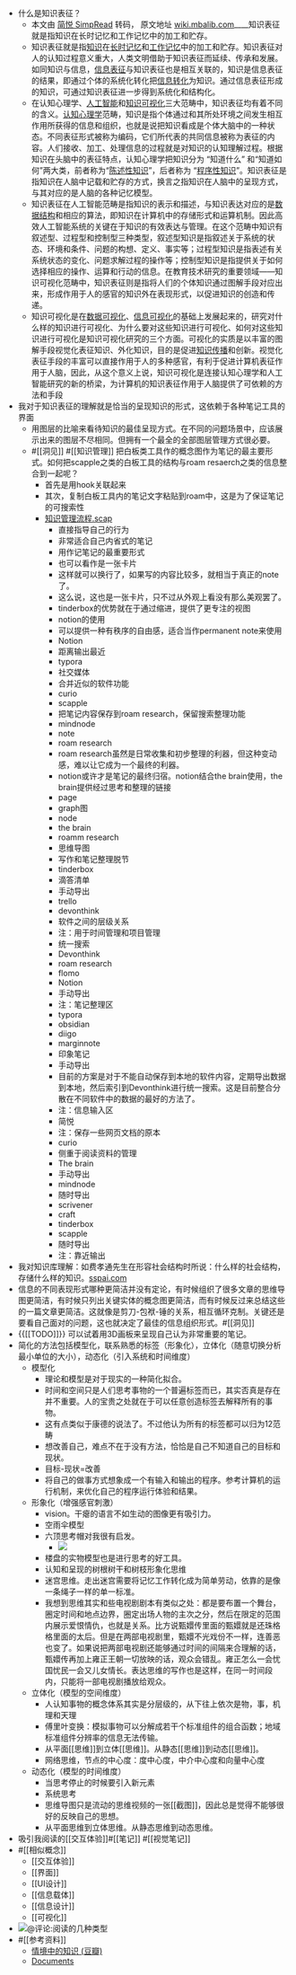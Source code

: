 - 什么是知识表征？
    - 本文由 [简悦 SimpRead](http://ksria.com/simpread/) 转码， 原文地址 [wiki.mbalib.com](https://wiki.mbalib.com/wiki/%E7%9F%A5%E8%AF%86%E8%A1%A8%E5%BE%81)____知识表征就是指知识在长时记忆和工作记忆中的加工和贮存。
    - 知识表征就是指[知识](https://wiki.mbalib.com/wiki/%E7%9F%A5%E8%AF%86)在[长时记忆](https://wiki.mbalib.com/wiki/%E9%95%BF%E6%97%B6%E8%AE%B0%E5%BF%86)和[工作记忆](https://wiki.mbalib.com/wiki/%E5%B7%A5%E4%BD%9C%E8%AE%B0%E5%BF%86)中的加工和贮存。知识表征对人的认知过程意义重大，人类文明借助于知识表征而延续、传承和发展。如同知识与信息，[信息表征](https://wiki.mbalib.com/wiki/%E4%BF%A1%E6%81%AF%E8%A1%A8%E5%BE%81)与知识表征也是相互关联的，知识是信息表征的结果，即通过个体的系统化转化把[信息转化](https://wiki.mbalib.com/wiki/%E4%BF%A1%E6%81%AF%E8%BD%AC%E5%8C%96)为知识。通过信息表征形成的知识，可通过知识表征进一步得到系统化和结构化。
    - 在认知心理学、[人工智能](https://wiki.mbalib.com/wiki/%E4%BA%BA%E5%B7%A5%E6%99%BA%E8%83%BD)和[知识可视化](https://wiki.mbalib.com/wiki/%E7%9F%A5%E8%AF%86%E5%8F%AF%E8%A7%86%E5%8C%96)三大范畴中，知识表征均有着不同的含义。[认知心理学](https://wiki.mbalib.com/wiki/%E8%AE%A4%E7%9F%A5%E5%BF%83%E7%90%86%E5%AD%A6)范畴，知识是指个体通过和其所处环境之间发生相互作用所获得的信息和组织，也就是说把知识看成是个体大脑中的一种状态。不同表征形式被称为编码，它们所代表的共同信息被称为表征的内容。人们接收、加工、处理信息的过程就是对知识的认知理解过程。根据知识在头脑中的表征特点，认知心理学把知识分为 “知道什么” 和“知道如何”两大类，前者称为“[陈述性知识](https://wiki.mbalib.com/wiki/%E9%99%88%E8%BF%B0%E6%80%A7%E7%9F%A5%E8%AF%86)”，后者称为 “[程序性知识](https://wiki.mbalib.com/wiki/%E7%A8%8B%E5%BA%8F%E6%80%A7%E7%9F%A5%E8%AF%86)”。知识表征是指知识在人脑中记载和贮存的方式，换言之指知识在人脑中的呈现方式，与其对应的是人脑的各种记忆模型。
    - 知识表征在人工智能范畴是指知识的表示和描述，与知识表达对应的是[数据结构](https://wiki.mbalib.com/wiki/%E6%95%B0%E6%8D%AE%E7%BB%93%E6%9E%84)和相应的算法，即知识在计算机中的存储形式和运算机制。因此高效人工智能系统的关键在于知识的有效表达与管理。在这个范畴中知识有叙述型、过程型和控制型三种类型，叙述型知识是指叙述关于系统的状态、环境和条件、问题的构想、定义、事实等；过程型知识是指表述有关系统状态的变化、问题求解过程的操作等；控制型知识是指提供关于如何选择相应的操作、运算和行动的信息。在教育技术研究的重要领域——知识可视化范畴中，知识表征则是指将人们的个体知识通过图解手段对应出来，形成作用于人的感官的知识外在表现形式，以促进知识的创造和传递。
    - 知识可视化是在[数据可视化](https://wiki.mbalib.com/wiki/%E6%95%B0%E6%8D%AE%E5%8F%AF%E8%A7%86%E5%8C%96)、[信息可视化](https://wiki.mbalib.com/wiki/%E4%BF%A1%E6%81%AF%E5%8F%AF%E8%A7%86%E5%8C%96)的基础上发展起来的，研究对什么样的知识进行可视化、为什么要对这些知识进行可视化、如何对这些知识进行可视化是知识可视化研究的三个方面。可视化的实质是以丰富的图解手段视觉化表征知识、外化知识，目的是促进[知识传播](https://wiki.mbalib.com/wiki/%E7%9F%A5%E8%AF%86%E4%BC%A0%E6%92%AD)和创新。视觉化表征手段的丰富可以直接作用于人的多种感官，有利于促进计算机表征作用于人脑，因此，从这个意义上说，知识可视化是连接认知心理学和人工智能研究的新的桥梁，为计算机的知识表征作用于人脑提供了可依赖的方法和手段
- 我对于知识表征的理解就是恰当的呈现知识的形式，这依赖于各种笔记工具的界面
    - 用图层的比喻来看待知识的最佳呈现方式。在不同的问题场景中，应该展示出来的图层不尽相同。但拥有一个最全的全部图层管理方式很必要。
    - #[[洞见]] #[[知识管理]] 把白板类工具作的概念图作为笔记的最主要形式。如何把scapple之类的白板工具的结构与roam resaerch之类的信息整合到一起呢？
        - 首先是用hook关联起来
        - 其次，复制白板工具内的笔记文字粘贴到roam中，这是为了保证笔记的可搜索性
        - [知识管理流程.scap](hook://file/96XxFqRCX?p=aUNsb3VkfmNvbX5saXRlcmF0dXJlYW5kbGF0dGV+c2NhcHBsZS9Eb2N1bWVudHM=&n=%E7%9F%A5%E8%AF%86%E7%AE%A1%E7%90%86%E6%B5%81%E7%A8%8B.scap)
            - 直接指导自己的行为
            - 非常适合自己内省式的笔记
            - 用作记笔记的最重要形式
            - 也可以看作是一张卡片
            - 这样就可以换行了，如果写的内容比较多，就相当于真正的note了。
            - 这么说，这也是一张卡片，只不过从外观上看没有那么美观罢了。
            - tinderbox的优势就在于通过缩进，提供了更专注的视图
            - notion的使用
            - 可以提供一种有秩序的自由感，适合当作permanent note来使用
            - Notion
            - 距离输出最近
            - typora
            - 社交媒体
            - 合并近似的软件功能
            - curio
            - scapple
            - 把笔记内容保存到roam research，保留搜索整理功能
            - mindnode
            - note
            - roam research
            - roam research虽然是日常收集和初步整理的利器，但这种变动感，难以让它成为一个最终的利器。
            - notion或许才是笔记的最终归宿。notion结合the brain使用，the brain提供经过思考和整理的链接
            - page
            - graph图
            - node
            - the brain
            - roamm research
            - 思维导图
            - 写作和笔记整理脱节
            - tinderbox
            - 滴答清单
            - 手动导出
            - trello
            - devonthink
            - 软件之间的层级关系
            - 注：用于时间管理和项目管理
            - 统一搜索
            - Devonthink
            - roam research
            - flomo
            - Notion
            - 手动导出
            - 注：笔记整理区
            - typora
            - obsidian
            - diigo
            - marginnote
            - 印象笔记
            - 手动导出
            - 目前的方案是对于不能自动保存到本地的软件内容，定期导出数据到本地，然后索引到Devonthink进行统一搜索。这是目前整合分散在不同软件中的数据的最好的方法了。
            - 注：信息输入区
            - 简悦
            - 注：保存一些网页文档的原本
            - curio
            - 侧重于阅读资料的管理
            - The brain
            - 手动导出
            - mindnode
            - 随时导出
            - scrivener
            - craft
            - tinderbox
            - scapple
            - 随时导出
            - 注：靠近输出
- 我对知识库理解：如费孝通先生在形容社会结构时所说：什么样的社会结构，存储什么样的知识。[sspai.com](https://sspai.com/post/69922)
- 信息的不同表现形式哪种更简洁并没有定论，有时候组织了很多文章的思维导图更简洁，有时候只列出关键实体的概念图更简洁，而有时候反过来总结这些的一篇文章更简洁。这就像是剪刀-包袱-锤的关系，相互循环克制。关键还是要看自己面对的问题，这也就决定了最佳的信息组织形式。#[[洞见]]
- {{[[TODO]]}} 可以试着用3D画板来呈现自己认为非常重要的笔记。
- 简化的方法包括模型化，联系熟悉的标签（形象化），立体化（随意切换分析最小单位的大小），动态化（引入系统和时间维度）
    - 模型化
        - 理论和模型是对于现实的一种简化拟合。
        - 时间和空间只是人们思考事物的一个普遍标签而已，其实否真是存在并不重要。人的宝贵之处就在于可以任意创造标签去解释所有的事物。
        - 这有点类似于康德的说法了。不过他认为所有的标签都可以归为12范畴
        - 想改善自己，难点不在于没有方法，恰恰是自己不知道自己的目标和现状。
        - 目标-现状=改善
        - 将自己的做事方式想象成一个有输入和输出的程序。参考计算机的运行机制，来优化自己的程序运行体验和结果。
    - 形象化（增强感官刺激）
        - vision。干瘪的语言不如生动的图像更有吸引力。
        - 空雨伞模型
        - 六顶思考帽对我很有启发。
            - ![](https://firebasestorage.googleapis.com/v0/b/firescript-577a2.appspot.com/o/imgs%2Fapp%2Fxinyiheng%2FOllZxJyDIE.png?alt=media&token=85e3307e-8c2a-4706-abef-0f79f8deb5be)
        - 楼盘的实物模型也是进行思考的好工具。
        - 认知和呈现的树根树干和树枝形象化思维
        - 迷宫思维。走出迷宫需要将记忆工作转化成为简单劳动，依靠的是像一条绳子一样的单一标准。
        - 我想到思维其实和些电视剧剧本有类似之处：都是要布置一个舞台，圈定时间和地点边界，圈定出场人物的主次之分，然后在限定的范围内展示爱恨情仇，也就是关系。比方说甄嬛传里面的甄嬛就是还珠格格里面的太后。但是在两部电视剧里，甄嬛不光戏份不一样，连善恶也变了。如果说把两部电视剧还能够通过时间的间隔来合理解的话，甄嬛传再加上雍正王朝一切放映的话，观众会错乱。雍正怎么一会忧国忧民一会又儿女情长。表达思维的写作也是这样，在同一时间段内，只能将一部电视剧播放给观众。
    - 立体化（模型的空间维度）
        - 人认知事物的概念体系其实是分层级的，从下往上依次是物，事，机理和天理
        - 傅里叶变换：模拟事物可以分解成若干个标准组件的组合函数；地域标准组件分辨率的信息无法传输。
        - 从平面[[思维]]到立体[[思维]]。从静态[[思维]]到动态[[思维]]。
        - 网络思维，节点的中心度：度中心度，中介中心度和向量中心度
    - 动态化（模型的时间维度）
        - 当思考停止的时候要引入新元素
        - 系统思考
        - 思维导图只是流动的思维视频的一张[[截图]]，因此总是觉得不能够很好的反映自己的思想。
        - 从平面思维到立体思维。从静态思维到动态思维。
- 吸引我阅读的[[交互体验]]#[[笔记]] #[[视觉笔记]] 
- #[[相似概念]]
    - [[交互体验]]
    - [[界面]]
    - [[UI设计]]
    - [[信息载体]]
    - [[信息设计]]
    - [[可视化]]
- ![](https://firebasestorage.googleapis.com/v0/b/firescript-577a2.appspot.com/o/imgs%2Fapp%2Fxinyiheng%2FZMOmXtHGxr.png?alt=media&token=4c17a2dd-801f-4c4e-b3c2-9f9f5a6e1ca1)@评论:阅读的几种类型
- #[[参考资料]]
    - [情境中的知识 (豆瓣)](https://book.douban.com/subject/35685260/)
    - [Documents](hook://file/D5ZYrULs4?p=TW9iaWxlIERvY3VtZW50cy9pQ2xvdWR+UVJlYWRlcn5NYXJnaW5TdHVkeQ==&n=Documents)
